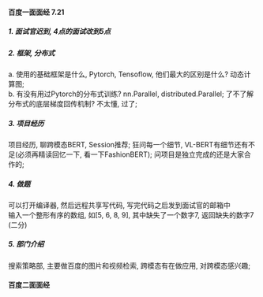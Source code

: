 
#### 百度一面面经 7.21 
##### 1. 面试官迟到, 4点的面试改到5点  
##### 2. 框架, 分布式  
a. 使用的基础框架是什么, Pytorch, Tensoflow, 他们最大的区别是什么? 动态计算图;  
b. 有没有用过Pytorch的分布式训练? nn.Parallel, distributed.Parallel; 了不了解分布式的底层梯度回传机制? 不太懂, 过了;  
##### 3. 项目经历  
项目经历, 聊跨模态BERT,  Session推荐; 狂问每一个细节, VL-BERT有细节还有不足(必须再精读回忆一下, 看一下FashionBERT); 问项目是独立完成的还是大家合作的; 
##### 4. 做题
可以打开编译器, 然后远程共享写代码, 写完代码之后发到面试官的邮箱中  
输入一个整形有序的数组, 如[5, 6, 8, 9], 其中缺失了一个数字7, 返回缺失的数字7 (二分)
##### 5. 部门介绍  
搜索策略部, 主要做百度的图片和视频检索, 跨模态有在做应用, 对跨模态感兴趣;  

#### 百度二面面经
